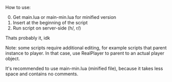 How to use:

0. Get main.lua or main-min.lua for minified version
1. Insert at the beginning of the script
2. Run script on server-side (h/, r/)

Thats probably it, idk

Note: some scripts require additional editing, for example scripts that parent instance to player.
In that case, use RealPlayer to parent to an actual player object.

It's recommended to use main-min.lua (minified file), because it takes less space and contains no comments.